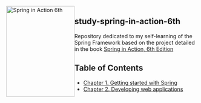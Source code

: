 <div style="display: flex; align-items: center;">
  <div style="flex-shrink: 0;">
    <img src="https://images.manning.com/360/480/resize/book/c/108ea71-54af-47b6-9c39-148a1dc0ce4c/Walls-Spring-6ed-HI.png" alt="Spring in Action 6th" width="180" height="240">
  </div>
  <div style="flex-grow: 1;">
    <h2>study-spring-in-action-6th</h2>
    <p>Repository dedicated to my self-learning of the Spring Framework based on the project detailed in the book <a href="https://www.manning.com/books/spring-in-action-sixth-edition">Spring in Action, 6th Edition</a></p>
    <h2>Table of Contents</h2>
    <ul>
      <li><a href="https://github.com/nolascojoao/study-spring-in-action-6th/tree/main/chapter1/taco-cloud">Chapter 1. Getting started with Spring</a></li>
      <li><a href="https://github.com/nolascojoao/study-spring-in-action-6th/tree/main/chapter2/taco-cloud">Chapter 2. Developing web applications</a></li>
      <!-- next chapter here -->
    </ul>
  </div>
</div>

